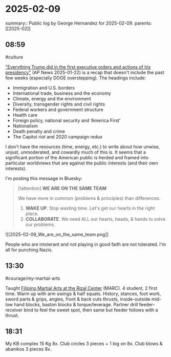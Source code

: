 #  2025-02-09

summary:: Public log by George Hernandez for 2025-02-09.
parents: [[2025-02]]

## 08:59

#culture 

["Everything Trump did in the first executive orders and actions of his presidency"](https://apnews.com/article/what-has-trump-done-trump-executive-orders-f061fbe7f08c08d81509a6af20ef8fc0) (AP News 2025-01-22) is a recap that doesn't include the past few weeks (especially DOGE overstepping). The headings include:
- Immigration and U.S. borders
- International trade, business and the economy
- Climate, energy and the environment
- Diversity, transgender rights and civil rights
- Federal workers and government structure
- Health care
- Foreign policy, national security and ‘America First’
- Nationalism
- Death penalty and crime
- The Capitol riot and 2020 campaign redux

I don't have the resources (time, energy, etc.) to write about how unwise, unjust, unmoderated, and cowardly much of this is. It seems that a significant portion of the American public is herded and framed into particular worldviews that are against the public interests (and their own interests). 

I'm posting this message in Bluesky:

> [!attention]
> **WE ARE ON THE SAME TEAM**
>
> We have more in common (problems & principles) than differences.
>
> 1. **WAKE UP**. Stop wasting time. Let's get our hearts in the right place.
> 2. **COLLABORATE**. We need ALL our hearts, heads, & hands to solve our problems.
 
![[2025-02-09_We_are_on_the_same_team.png]]

People who are intolerant and not playing in good faith are not tolerated. I'm all for punching Nazis.

## 13:30

#courage/my-martial-arts 

Taught [Filipino Martial Arts at the Rizal Center](https://rizalcenter.org/programs/martial-arts/) (MARC). 4 student, 2 first time. Warm up with arm swings & half squats. History, stances, foot work, sword parts & grips, angles, front & back cuts thrusts, inside-outside mid-low hand blocks, baston blocks & torque/leverage. Partner drill feeder-receiver bind to feel the sweet spot, then same but feeder follows with a thrust. 

## 18:31

My KB complex 15 Kg 8x. Club circles 3 pieces + 1 big on 8x. Club blows & abanikos 3 pieces 8x.
